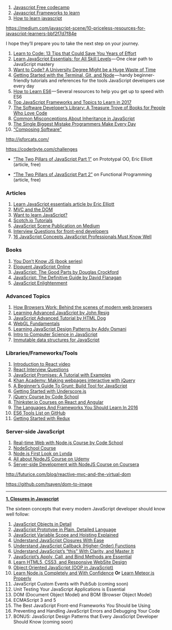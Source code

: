 1. [Javascript Free codecamp](https://www.freecodecamp.com/map#nested-collapseBasicJavaScript) 
2. [Javascript Frameworks to learn](https://medium.com/javascript-scene/top-javascript-frameworks-topics-to-learn-in-2017-700a397b711)
3. [How to learn javascript](http://javascriptissexy.com/how-to-learn-javascript-properly/)



https://medium.com/javascript-scene/10-priceless-resources-for-javascript-learners-bbf2f7d7f84e

I hope they’ll prepare you to take the next step on your journey.

1. [Learn to Code: 13 Tips that Could Save You Years of Effort](https://medium.com/javascript-scene/learn-to-code-13-tips-that-could-save-you-years-of-effort-92ce799a3e1f)
2. [Learn JavaScript Essentials: for All Skill Levels](https://medium.com/javascript-scene/learn-javascript-b631a4af11f2) — One clear path to JavaScript mastery
3. [Want to Code? A University Degree Might be a Huge Waste of Time](https://medium.com/javascript-scene/want-to-code-a-university-degree-might-be-a-huge-waste-of-time-81e1817a2ef0)
4. [Getting Started with the Terminal, Git, and Node](https://medium.com/javascript-scene/getting-started-with-the-terminal-git-and-node-6cb8999b9922) — handy beginner-friendly tutorials and references for the tools JavaScript developers use every day
5. [How to Learn ES6](https://medium.com/javascript-scene/how-to-learn-es6-47d9a1ac2620) — Several resources to help you get up to speed with ES6
6. [Top JavaScript Frameworks and Topics to Learn in 2017](https://medium.com/javascript-scene/top-javascript-frameworks-topics-to-learn-in-2017-700a397b711)
7. [The Software Developer’s Library: A Treasure Trove of Books for People Who Love Code](https://medium.com/javascript-scene/the-software-developer-s-library-a-treasure-trove-of-books-for-people-who-love-code-f9bc92c7883b)
8. [Common Misconceptions About Inheritance in JavaScript](https://medium.com/javascript-scene/common-misconceptions-about-inheritance-in-javascript-d5d9bab29b0a)
9. [The Single Biggest Mistake Programmers Make Every Day](https://medium.com/javascript-scene/the-single-biggest-mistake-programmers-make-every-day-62366b432308)
10. [“Composing Software”](https://medium.com/javascript-scene/composing-software-an-introduction-27b72500d6ea)

http://jsforcats.com/

https://coderbyte.com/challenges



- [“The Two Pillars of JavaScript Part 1”](https://medium.com/javascript-scene/the-two-pillars-of-javascript-ee6f3281e7f3) on Prototypal OO, Eric Elliott (article, free)


- [“The Two Pillars of JavaScript Part 2”](https://medium.com/javascript-scene/the-two-pillars-of-javascript-pt-2-functional-programming-a63aa53a41a4) on Functional Programming (article, free)

### Articles

1. [Learn JavaScript essentials article by Eric Elliott](https://medium.com/javascript-scene/learn-javascript-b631a4af11f2#.ufsoo81dk)
2. [MVC and the DOM](http://futurice.com/blog/reactive-mvc-and-the-virtual-dom)
3. [Want to learn JavaScript?](https://medium.com/@_cmdv_/i-want-to-learn-javascript-in-2015-e96cd85ad225#.mcvsf5j6q)
4. [Scotch.io Tutorials](https://scotch.io/)
5. [JavaScript Scene Publication on Medium](https://medium.com/javascript-scene)
6. [Interview Questions for front-end developers](http://thatjsdude.com/interview/index.html)
7. [16 JavaScript Concepts JavaScript Professionals Must Know Well](http://javascriptissexy.com/16-javascript-concepts-you-must-know-well/)

### Books

1. [You Don’t Know JS (book series)](https://github.com/getify/You-Dont-Know-JS)
2. [Eloquent JavaScript Online](http://eloquentjavascript.net/)
3. [JavaScript: The Good Parts by Douglas Crockford](https://www.amazon.com/JavaScript-Good-Parts-Douglas-Crockford/dp/0596517742)
4. [JavaScript: The Definitive Guide by David Flanagan](https://www.amazon.com/gp/product/0596805527?ie=UTF8&camp=213733&creative=393185&creativeASIN=0596805527&linkCode=shr&tag=ericleads-20&linkId=AENIF5KLRQI3N335)
5. [JavaScript Enlightenment](http://www.javascriptenlightenment.com/)

### Advanced Topics

1. [How Browsers Work: Behind the scenes of modern web browsers](https://www.html5rocks.com/en/tutorials/internals/howbrowserswork/)
2. [Learning Advanced JavaScript by John Resig](http://ejohn.org/apps/learn/)
3. [JavaScript Advanced Tutorial by HTML Dog](http://htmldog.com/guides/javascript/advanced/)
4. [WebGL Fundamentals](http://webglfundamentals.org/)
5. [Learning JavaScript Design Patterns by Addy Osmani](https://addyosmani.com/resources/essentialjsdesignpatterns/book/)
6. [Intro to Computer Science in JavaScript](https://codehs.com/info/curriculum/introjs)
7. [Immutable data structures for JavaScript](https://github.com/rtfeldman/seamless-immutable)



### Libraries/Frameworks/Tools

1. [Introduction to React video](https://www.youtube.com/watch?v=XxVg_s8xAms)
2. [React Interview Questions](https://tylermcginnis.com/react-interview-questions/)
3. [JavaScript Promises: A Tutorial with Examples](https://www.toptal.com/javascript/javascript-promises)
4. [Khan Academy: Making webpages interactive with jQuery](https://www.khanacademy.org/computing/computer-programming/html-js-jquery)
5. [A Beginner’s Guide To Grunt: Build Tool for JavaScript](https://designmodo.com/grunt/)
6. [Getting Started with Underscore.js](https://www.sitepoint.com/getting-started-with-underscore-js/)
7. [jQuery Course by Code School](https://www.codeschool.com/courses/try-jquery)
8. [Thinkster.io Courses on React and Angular](https://thinkster.io/)
9. [The Languages And Frameworks You Should Learn In 2016](http://tutorialzine.com/2015/12/the-languages-and-frameworks-you-should-learn-in-2016/)
10. [ES6 Tools List on GitHub](https://github.com/addyosmani/es6-tools)
11. [Getting Started with Redux](https://egghead.io/courses/getting-started-with-redux)

### Server-side JavaScript

1. [Real-time Web with Node.js Course by Code School](https://www.codeschool.com/courses/real-time-web-with-node-js)
2. [NodeSchool Course](https://nodeschool.io/)
3. [Node.js First Look on Lynda](https://www.lynda.com/Nodejs-tutorials/Nodejs-First-Look/101554-2.html?srchtrk=index%3A0%0Alinktypeid%3A2%0Aq%3Anode.js%0Apage%3A1%0As%3Arelevance%0Asa%3Atrue%0Aproducttypeid%3A2)
4. [All about NodeJS Course on Udemy](https://www.udemy.com/all-about-nodejs/)
5. [Server-side Development with NodeJS Course on Coursera](https://www.coursera.org/learn/server-side-development)



http://futurice.com/blog/reactive-mvc-and-the-virtual-dom



https://github.com/tsayen/dom-to-image



-------------

**[1. Closures in Javascript](https://developer.mozilla.org/en/docs/Web/JavaScript/Closures)**



The sixteen concepts that every modern JavaScript developer should know well follow:

1. [JavaScript Objects in Detail](http://javascriptissexy.com/javascript-objects-in-detail/)
2. [JavaScript Prototype in Plain, Detailed Language](http://javascriptissexy.com/javascript-prototype-in-plain-detailed-language/)
3. [JavaScript Variable Scope and Hoisting Explained](http://javascriptissexy.com/javascript-variable-scope-and-hoisting-explained/)
4. [Understand JavaScript Closures With Ease](http://javascriptissexy.com/understand-javascript-closures-with-ease/)
5. [Understand JavaScript Callback (Higher-Order) Functions](http://javascriptissexy.com/understand-javascript-callback-functions-and-use-them/)
6. [Understand JavaScript’s “this” With Clarity, and Master It](http://javascriptissexy.com/understand-javascripts-this-with-clarity-and-master-it/)
7. [JavaScript’s Apply, Call, and Bind Methods are Essential](http://javascriptissexy.com/javascript-apply-call-and-bind-methods-are-essential-for-javascript-professionals/)
8. [Learn HTML5, CSS3, and Responsive WebSite Design](http://javascriptissexy.com/learn-html5-css3-and-responsive-web-site-design-in-one-go/)
9. [Object Oriented JavaScript (OOP in JavaScript)](http://javascriptissexy.com/oop-in-javascript-what-you-need-to-know/)
10. [Learn Node.js Completely and With Confidence](http://javascriptissexy.com/learn-node-js-completely-and-with-confidence/) **Or** [Learn Meteor.js Properly](http://javascriptissexy.com/learn-meteor-js-properly/)
11. JavaScript Custom Events with PubSub (coming soon)
12. Unit Testing Your JavaScript Applications is Essential
13. DOM (Document Object Model) and BOM (Browser Object Model)
14. ECMAScript 3 and 5
15. The Best JavaScript Front-end Frameworks You Should be Using
16. Preventing and Handling JavaScript Errors and Debugging Your Code
17. BONUS: JavaScript Design Patterns that Every JavaScript Developer Should Know (coming soon)

